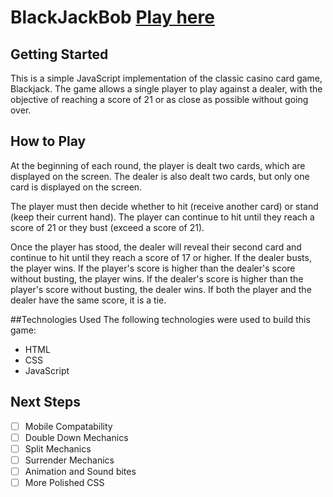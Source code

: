# BlackJackBob [Play here](https://blackjackbob.netlify.app/)

## Getting Started
This is a simple JavaScript implementation of the classic casino card game, Blackjack. The game allows a single player to play against a dealer, with the objective of reaching a score of 21 or as close as possible without going over.

## How to Play 
At the beginning of each round, the player is dealt two cards, which are displayed on the screen. The dealer is also dealt two cards, but only one card is displayed on the screen.

The player must then decide whether to hit (receive another card) or stand (keep their current hand). The player can continue to hit until they reach a score of 21 or they bust (exceed a score of 21).

Once the player has stood, the dealer will reveal their second card and continue to hit until they reach a score of 17 or higher. If the dealer busts, the player wins. If the player's score is higher than the dealer's score without busting, the player wins. If the dealer's score is higher than the player's score without busting, the dealer wins. If both the player and the dealer have the same score, it is a tie.

##Technologies Used
The following technologies were used to build this game:

- HTML
- CSS
- JavaScript

## Next Steps
- [ ] Mobile Compatability 
- [ ] Double Down Mechanics 
- [ ] Split Mechanics 
- [ ] Surrender Mechanics 
- [ ] Animation and Sound bites
- [ ] More Polished CSS